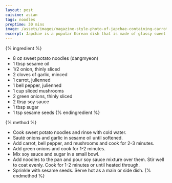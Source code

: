 ```yaml
---
layout: post
cuisine: asian
tags: noodles
preptime: 30 mins
image: /assets/images/magazine-style-photo-of-japchae-containing-carrot-bell-pepper-mushrooms-green-onion-seasame-seeds.webp
excerpt: Japchae is a popular Korean dish that is made of glassy sweet potato noodles stir-fried with vegetables and a sweet and savory sauce.
---
```


{% ingredient %}
- 8 oz sweet potato noodles (dangmyeon)
- 1 tbsp sesame oil
- 1/2 onion, thinly sliced
- 2 cloves of garlic, minced
- 1 carrot, julienned
- 1 bell pepper, julienned
- 1 cup sliced mushrooms
- 2 green onions, thinly sliced
- 2 tbsp soy sauce
- 1 tbsp sugar
- 1 tsp sesame seeds
{% endingredient %}

{% method %}
- Cook sweet potato noodles and rinse with cold water.
- Sauté onions and garlic in sesame oil until softened.
- Add carrot, bell pepper, and mushrooms and cook for 2-3 minutes.
- Add green onions and cook for 1-2 minutes.
- Mix soy sauce and sugar in a small bowl.
- Add noodles to the pan and pour soy sauce mixture over them. Stir well to coat evenly. Cook for 1-2 minutes or until heated through.
- Sprinkle with sesame seeds. Serve hot as a main or side dish.
{% endmethod %}